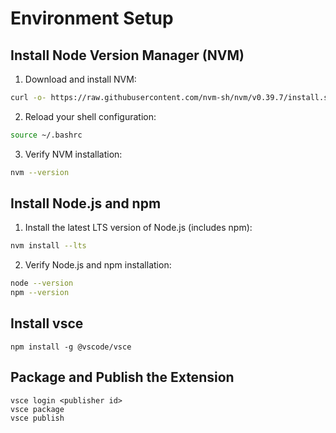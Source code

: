 # Environment Setup

## Install Node Version Manager (NVM)

1. Download and install NVM:

```bash
curl -o- https://raw.githubusercontent.com/nvm-sh/nvm/v0.39.7/install.sh | bash
```

2. Reload your shell configuration:

```bash
source ~/.bashrc
```

3. Verify NVM installation:

```bash
nvm --version
```

## Install Node.js and npm

1. Install the latest LTS version of Node.js (includes npm):

```bash
nvm install --lts
```

2. Verify Node.js and npm installation:

```bash
node --version
npm --version
```

## Install vsce

```
npm install -g @vscode/vsce
```

## Package and Publish the Extension

```
vsce login <publisher id>
vsce package
vsce publish
```

